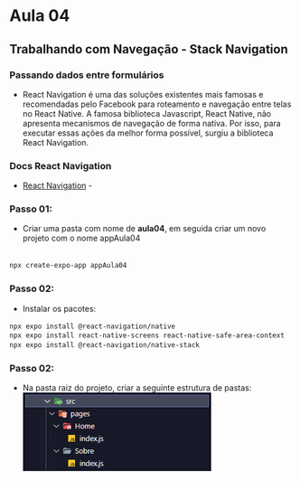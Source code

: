 # Aula 04
## Trabalhando com Navegação - Stack Navigation 
### Passando dados entre formulários

- React Navigation é uma das soluções existentes mais famosas e recomendadas pelo Facebook para roteamento e navegação entre telas no React Native. A famosa biblioteca Javascript, React Native, não apresenta mecanismos de navegação de forma nativa. Por isso, para executar essas ações da melhor forma possível, surgiu a biblioteca React Navigation.

### Docs React Navigation

- [React Navigation](https://reactnavigation.org/docs/getting-started/) - 

### Passo 01:   
- Criar uma pasta com nome de **aula04**, em seguida criar um novo projeto com o nome appAula04

``` bash

npx create-expo-app appAula04

```

### Passo 02:  

- Instalar os pacotes:  

```bash
npx expo install @react-navigation/native
npx expo install react-native-screens react-native-safe-area-context
npx expo install @react-navigation/native-stack
```

### Passo 02:  

- Na pasta raiz do projeto, criar a seguinte estrutura de pastas:  
![image](../imgs/estrutura.png)  

